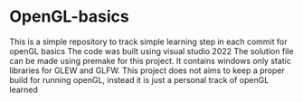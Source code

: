 # OpenGL-basics

This is a simple repository to track simple learning step in each commit for openGL basics
The code was built using visual studio 2022
The solution file can be made using premake for this project.
It contains windows only static libraries for GLEW and GLFW.
This project does not aims to keep a proper build for running openGL, instead it is just a personal track of openGL learned
